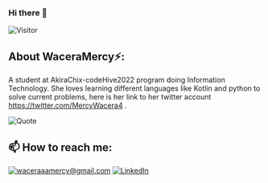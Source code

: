 ### Hi there 👋
![Visitor](https://visitor-badge.laobi.icu/badge?page_id=WaceraMercyThird.Object-Oriented-Programming )

<h2> About WaceraMercy⚡:</h2>

A student at AkiraChix-codeHive2022 program doing Information Technology. She loves learning different languages like Kotlin and python to solve current problems, here is her link to her twitter account https://twitter.com/MercyWacera4 .

![Quote](https://github-readme-quotes.herokuapp.com/quote?font=Redressed)


<h2>📫 How to reach me:</h2>

<a href="mailto:waceraaamercy@gmail.com">![waceraaamercy@gmail.com](https://img.shields.io/badge/Gmail-D14836?style=for-the-badge&logo=gmail&logoColor=white)</a> <a href="https://www.linkedin.com/in/mercy-wacera-206671233/">![LinkedIn](https://img.shields.io/badge/LinkedIn-0077B5?style=for-the-badge&logo=linkedin&logoColor=white)</a>









